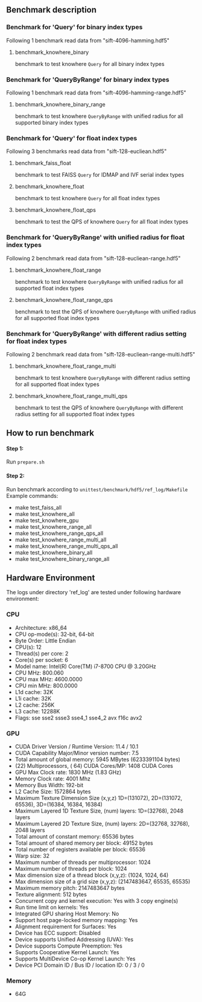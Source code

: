## Benchmark description

### Benchmark for 'Query' for binary index types

Following 1 benchmark read data from "sift-4096-hamming.hdf5"

1. benchmark_knowhere_binary

   benchmark to test knowhere `Query` for all binary index types

### Benchmark for 'QueryByRange' for binary index types

Following 1 benchmark read data from "sift-4096-hamming-range.hdf5"

1. benchmark_knowhere_binary_range

   benchmark to test knowhere `QueryByRange` with unified radius for all supported binary index types

### Benchmark for 'Query' for float index types

Following 3 benchmarks read data from "sift-128-eucliean.hdf5"

1. benchmark_faiss_float

   benchmark to test FAISS `Query` for IDMAP and IVF serial index types

2. benchmark_knowhere_float

   benchmark to test knowhere `Query` for all float index types

3. benchmark_knowhere_float_qps

   benchmark to test the QPS of knowhere `Query` for all float index types

### Benchmark for 'QueryByRange' with unified radius for float index types

Following 2 benchmark read data from "sift-128-eucliean-range.hdf5"

1. benchmark_knowhere_float_range

   benchmark to test knowhere `QueryByRange` with unified radius for all supported float index types

2. benchmark_knowhere_float_range_qps

   benchmark to test the QPS of knowhere `QueryByRange` with unified radius for all supported float index types

### Benchmark for 'QueryByRange' with different radius setting for float index types

Following 2 benchmark read data from "sift-128-eucliean-range-multi.hdf5"

1. benchmark_knowhere_float_range_multi

   benchmark to test knowhere `QueryByRange` with different radius setting for all supported float index types

2. benchmark_knowhere_float_range_multi_qps

   benchmark to test the QPS of knowhere `QueryByRange` with different radius setting for all supported float index types

## How to run benchmark
 
#### Step 1:
Run `prepare.sh`

#### Step 2:
Run benchmark according to `unittest/benchmark/hdf5/ref_log/Makefile`
Example commands:
  - make test_faiss_all
  - make test_knowhere_all
  - make test_knowhere_gpu
  - make test_knowhere_range_all
  - make test_knowhere_range_qps_all
  - make test_knowhere_range_multi_all
  - make test_knowhere_range_multi_qps_all
  - make test_knowhere_binary_all
  - make test_knowhere_binary_range_all

## Hardware Environment
The logs under directory 'ref_log' are tested under following hardware environment:
### CPU
  - Architecture:        x86_64
  - CPU op-mode(s):      32-bit, 64-bit
  - Byte Order:          Little Endian
  - CPU(s):              12
  - Thread(s) per core:  2
  - Core(s) per socket:  6
  - Model name:          Intel(R) Core(TM) i7-8700 CPU @ 3.20GHz
  - CPU MHz:             800.060
  - CPU max MHz:         4600.0000
  - CPU min MHz:         800.0000
  - L1d cache:           32K
  - L1i cache:           32K
  - L2 cache:            256K
  - L3 cache:            12288K
  - Flags:               sse sse2 ssse3 sse4_1 sse4_2 avx f16c avx2

### GPU
  - CUDA Driver Version / Runtime Version:         11.4 / 10.1
  - CUDA Capability Major/Minor version number:    7.5
  - Total amount of global memory:                 5945 MBytes (6233391104 bytes)
  - (22) Multiprocessors, ( 64) CUDA Cores/MP:     1408 CUDA Cores
  - GPU Max Clock rate:                            1830 MHz (1.83 GHz)
  - Memory Clock rate:                             4001 Mhz
  - Memory Bus Width:                              192-bit
  - L2 Cache Size:                                 1572864 bytes
  - Maximum Texture Dimension Size (x,y,z)         1D=(131072), 2D=(131072, 65536), 3D=(16384, 16384, 16384)
  - Maximum Layered 1D Texture Size, (num) layers: 1D=(32768), 2048 layers
  - Maximum Layered 2D Texture Size, (num) layers: 2D=(32768, 32768), 2048 layers
  - Total amount of constant memory:               65536 bytes
  - Total amount of shared memory per block:       49152 bytes
  - Total number of registers available per block: 65536
  - Warp size:                                     32
  - Maximum number of threads per multiprocessor:  1024
  - Maximum number of threads per block:           1024
  - Max dimension size of a thread block (x,y,z): (1024, 1024, 64)
  - Max dimension size of a grid size    (x,y,z): (2147483647, 65535, 65535)
  - Maximum memory pitch:                          2147483647 bytes
  - Texture alignment:                             512 bytes
  - Concurrent copy and kernel execution:          Yes with 3 copy engine(s)
  - Run time limit on kernels:                     Yes
  - Integrated GPU sharing Host Memory:            No
  - Support host page-locked memory mapping:       Yes
  - Alignment requirement for Surfaces:            Yes
  - Device has ECC support:                        Disabled
  - Device supports Unified Addressing (UVA):      Yes
  - Device supports Compute Preemption:            Yes
  - Supports Cooperative Kernel Launch:            Yes
  - Supports MultiDevice Co-op Kernel Launch:      Yes
  - Device PCI Domain ID / Bus ID / location ID:   0 / 3 / 0

### Memory
  - 64G
